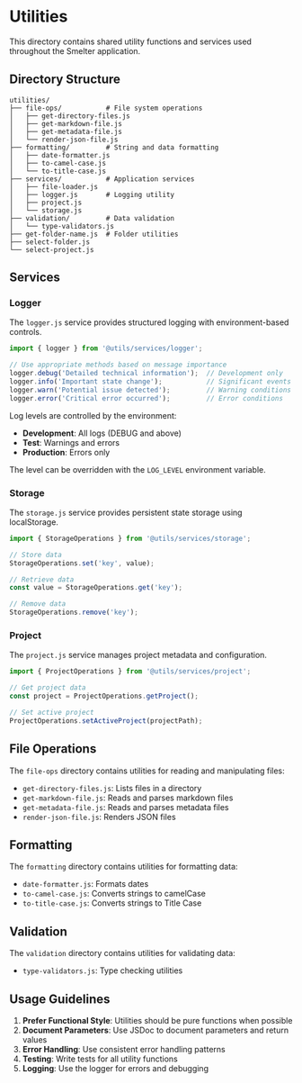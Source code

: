 # Utilities

This directory contains shared utility functions and services used throughout the Smelter application.

## Directory Structure

```
utilities/
├── file-ops/           # File system operations
│   ├── get-directory-files.js
│   ├── get-markdown-file.js
│   ├── get-metadata-file.js
│   └── render-json-file.js
├── formatting/         # String and data formatting
│   ├── date-formatter.js
│   ├── to-camel-case.js
│   └── to-title-case.js
├── services/           # Application services
│   ├── file-loader.js
│   ├── logger.js       # Logging utility
│   ├── project.js
│   └── storage.js
├── validation/         # Data validation
│   └── type-validators.js
├── get-folder-name.js  # Folder utilities
├── select-folder.js
└── select-project.js
```

## Services

### Logger

The `logger.js` service provides structured logging with environment-based controls.

```javascript
import { logger } from '@utils/services/logger';

// Use appropriate methods based on message importance
logger.debug('Detailed technical information');  // Development only
logger.info('Important state change');           // Significant events
logger.warn('Potential issue detected');         // Warning conditions
logger.error('Critical error occurred');         // Error conditions
```

Log levels are controlled by the environment:
- **Development**: All logs (DEBUG and above)
- **Test**: Warnings and errors
- **Production**: Errors only

The level can be overridden with the `LOG_LEVEL` environment variable.

### Storage

The `storage.js` service provides persistent state storage using localStorage.

```javascript
import { StorageOperations } from '@utils/services/storage';

// Store data
StorageOperations.set('key', value);

// Retrieve data
const value = StorageOperations.get('key');

// Remove data
StorageOperations.remove('key');
```

### Project

The `project.js` service manages project metadata and configuration.

```javascript
import { ProjectOperations } from '@utils/services/project';

// Get project data
const project = ProjectOperations.getProject();

// Set active project
ProjectOperations.setActiveProject(projectPath);
```

## File Operations

The `file-ops` directory contains utilities for reading and manipulating files:

- `get-directory-files.js`: Lists files in a directory
- `get-markdown-file.js`: Reads and parses markdown files
- `get-metadata-file.js`: Reads and parses metadata files
- `render-json-file.js`: Renders JSON files

## Formatting

The `formatting` directory contains utilities for formatting data:

- `date-formatter.js`: Formats dates
- `to-camel-case.js`: Converts strings to camelCase
- `to-title-case.js`: Converts strings to Title Case

## Validation

The `validation` directory contains utilities for validating data:

- `type-validators.js`: Type checking utilities

## Usage Guidelines

1. **Prefer Functional Style**: Utilities should be pure functions when possible
2. **Document Parameters**: Use JSDoc to document parameters and return values
3. **Error Handling**: Use consistent error handling patterns
4. **Testing**: Write tests for all utility functions
5. **Logging**: Use the logger for errors and debugging
